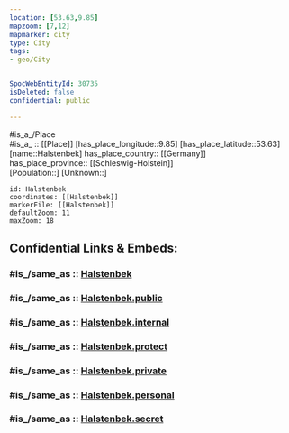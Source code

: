 ```yaml
---
location: [53.63,9.85] 
mapzoom: [7,12] 
mapmarker: city 
type: City
tags:
- geo/City


SpocWebEntityId: 30735
isDeleted: false
confidential: public

---
```

#is_a_/Place  
#is_a_ :: [[Place]] 
[has_place_longitude::9.85] 
[has_place_latitude::53.63] 
[name::Halstenbek] 
has_place_country:: [[Germany]]  
has_place_province:: [[Schleswig-Holstein]]  
[Population::] 
[Unknown::] 


```leaflet
id: Halstenbek
coordinates: [[Halstenbek]] 
markerFile: [[Halstenbek]] 
defaultZoom: 11 
maxZoom: 18
```


## Confidential Links & Embeds: 

### #is_/same_as :: [Halstenbek](/_Standards/Earth/Continent/Europe/Europe~Central/Germany/Germany~West/Schleswig-Holstein/counties~SH/Pinneberg/cities~Pinneberg/Halstenbek.md) 

### #is_/same_as :: [Halstenbek.public](/_public/Earth/Continent/Europe/Europe~Central/Germany/Germany~West/Schleswig-Holstein/counties~SH/Pinneberg/cities~Pinneberg/Halstenbek.public.md) 

### #is_/same_as :: [Halstenbek.internal](/_internal/Earth/Continent/Europe/Europe~Central/Germany/Germany~West/Schleswig-Holstein/counties~SH/Pinneberg/cities~Pinneberg/Halstenbek.internal.md) 

### #is_/same_as :: [Halstenbek.protect](/_protect/Earth/Continent/Europe/Europe~Central/Germany/Germany~West/Schleswig-Holstein/counties~SH/Pinneberg/cities~Pinneberg/Halstenbek.protect.md) 

### #is_/same_as :: [Halstenbek.private](/_private/Earth/Continent/Europe/Europe~Central/Germany/Germany~West/Schleswig-Holstein/counties~SH/Pinneberg/cities~Pinneberg/Halstenbek.private.md) 

### #is_/same_as :: [Halstenbek.personal](/_personal/Earth/Continent/Europe/Europe~Central/Germany/Germany~West/Schleswig-Holstein/counties~SH/Pinneberg/cities~Pinneberg/Halstenbek.personal.md) 

### #is_/same_as :: [Halstenbek.secret](/_secret/Earth/Continent/Europe/Europe~Central/Germany/Germany~West/Schleswig-Holstein/counties~SH/Pinneberg/cities~Pinneberg/Halstenbek.secret.md)

